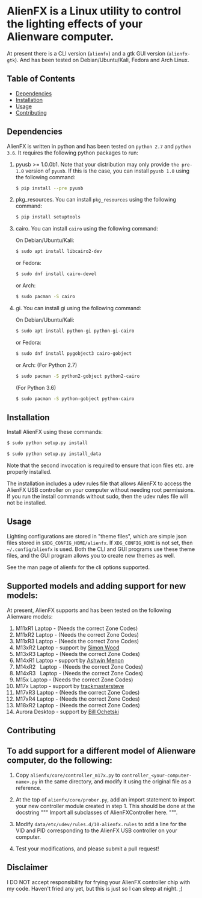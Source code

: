 
AlienFX is a Linux utility to control the lighting effects of your Alienware computer.
============

At present there is a CLI version (``alienfx``) and a gtk GUI version (``alienfx-gtk``). And 
has been tested on Debian/Ubuntu/Kali, Fedora and Arch Linux.

## Table of Contents

- [Dependencies](#Dependencies)
- [Installation](#Installation)
- [Usage](#Usage)
- [Contributing](#Contributing)

## Dependencies

AlienFX is written in python and has been tested on ``python 2.7`` and ``python 3.6``. It requires
the following python packages to run:

1. pyusb >= 1.0.0b1.
   Note that your distribution may only provide ``the pre-1.0`` version of ``pyusb``. If
   this is the case, you can install ``pyusb 1.0`` using the 
   following command:
      ```sh
      $ pip install --pre pyusb
      ```

2. pkg_resources.
   You can install ``pkg_resources`` using the following command:
      ```sh
      $ pip install setuptools
      ```

3. cairo.
   You can install ``cairo`` using the following command:
   
   On Debian/Ubuntu/Kali:
      ```sh
      $ sudo apt install libcairo2-dev
      ```

   or Fedora:
      ```sh
      $ sudo dnf install cairo-devel
      ```
      
   or Arch:
      ```sh
      $ sudo pacman -S cairo
      ```

4. gi.
   You can install gi using the following command:
   
   On Debian/Ubuntu/Kali:
      ```sh
      $ sudo apt install python-gi python-gi-cairo
      ```
   
   or Fedora:
      ```sh
      $ sudo dnf install pygobject3 cairo-gobject
      ```
      
   or Arch:
      (For Python 2.7)
      ```sh
      $ sudo pacman -S python2-gobject python2-cairo
      ```
      (For Python 3.6)
      ```sh
      $ sudo pacman -S python-gobject python-cairo
      ```

## Installation

Install AlienFX using these commands:
  
  ```sh
  $ sudo python setup.py install
  ```
  ```sh
  $ sudo python setup.py install_data
  ```

Note that the second invocation is required to ensure that icon files etc. are
properly installed.

The installation includes a udev rules file that allows AlienFX to access the 
AlienFX USB controller on your computer without needing root permissions. If 
you run the install commands without sudo, then the udev rules file will not 
be installed. 

## Usage

Lighting configurations are stored in "theme files", which are simple json
files stored in ``$XDG_CONFIG_HOME/alienfx``. If ``XDG_CONFIG_HOME`` is not set, then
``~/.config/alienfx`` is used. Both the CLI and GUI programs use these theme
files, and the GUI program allows you to create new themes as well.

See the man page of alienfx for the cli options supported.

Supported models and adding support for new models:
--------------------------------------------------

At present, AlienFX supports and has been tested on the following Alienware models:

1.  M11xR1   Laptop  -  (Needs the correct Zone Codes)
2.  M11xR2   Laptop  -  (Needs the correct Zone Codes)
3.  M11xR3   Laptop  -  (Needs the correct Zone Codes)
4.  M13xR2   Laptop  -  support by [Simon Wood](https://github.com/mungewell)
5.  M13xR3   Laptop  -  (Needs the correct Zone Codes)
6.  M14xR1   Laptop  -  support by [Ashwin Menon](https://github.com/ashwinm76)
7.  M14xR2   Laptop  -  (Needs the correct Zone Codes)
8.  M14xR3   Laptop  -  (Needs the correct Zone Codes)
9.  M15x     Laptop  -  (Needs the correct Zone Codes)
10. M17x     Laptop  -  support by [trackmastersteve](https://github.com/trackmastersteve)
11. M17xR3   Laptop  -  (Needs the correct Zone Codes)
12. M17xR4   Laptop  -  (Needs the correct Zone Codes)
13. M18xR2   Laptop  -  (Needs the correct Zone Codes)
14. Aurora   Desktop -  support by [Bill Ochetski](https://github.com/ochetski)

## Contributing

To add support for a different model of Alienware computer, do the following:
----------------------------------------------------------------------------

1. Copy ``alienfx/core/controller_m17x.py`` to ``controller_<your-computer-name>.py``
   in the same directory, and modify it using the original file as a reference.

2. At the top of ``alienfx/core/prober.py``, add an import statement to import your
   new controller module created in step 1. This should be done at the docstring
   """ Import all subclasses of AlienFXController here. """. 

3. Modify ``data/etc/udev/rules.d/10-alienfx.rules`` to add a line for the VID and 
   PID corresponding to the AlienFX USB controller on your computer.

4. Test your modifications, and please submit a pull request!

## Disclaimer

I DO NOT accept responsibility for frying your AlienFX controller chip with my code.
Haven't fried any yet, but this is just so I can sleep at night. ;)
